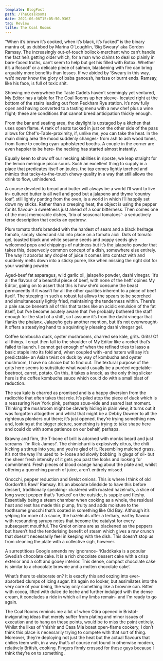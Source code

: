 ```yaml
---
template: BlogPost
path: /TheCoalRooms
date: 2021-06-06T15:05:50.936Z
tag: Review
title: The Coal Rooms
---
```

“When it’s brown it’s cooked, when it’s black, it’s fucked” is the binary mantra of, as dubbed by Marina O’Loughlin, ‘Big Sweary’ aka Gordon Ramsay. The increasingly out-of-touch bollock-merchant who can’t handle the fact he’s getting older which, for a man who claims to deal so plainly in bare-faced truths, can’t seem to help but get his filled with Botox. Whether it’s a Roscoff or a delicate piece of salmon, blackening with fire can bring arguably more benefits than losses. If we abided by ‘Sweary in this way, we’d never know the glory of baba ganoush, harissa or burnt ends. Ramsay, like his face, is full of toxic shit.

Showing me everywhere the Taste Cadets haven’t seemingly yet ventured, My Editor has a table for The Coal Rooms up her sleeve- located right at the bottom of the stairs leading out from Peckham Rye station. It’s now fully open and having converted to a tasting menu with a new chef plus a wine flight; these are conditions that cannot breed anticipation thickly enough.

From the bar and seating area, the daylight is upstaged by a kitchen that uses open flame. A rank of seats tucked in just on the other side of the pass allows for Chef's-Table-proximity, if, unlike me, you can take the heat. In the main dining area the mood suddenly changes- from ash to ash wood tones, from flame to cooling cyan-upholstered booths. A couple in the corner are even happier to be here- the necking has started almost instantly.

Equally keen to show off our necking abilities in riposte, we leap straight for the lemon meringue pisco sours. Such an excellent thing to supply in a place that predicates itself on joules, the top comes lightly torched and mimics that tacky-to-the-touch chewy quality in a way that still allows the drink to flow, unhindered.

A course devoted to bread and butter will always be a world I’ll want to live in- cultured butter is all well and good but a jalapeno and thyme ‘country loaf’, still lightly panting from the oven, is a world in which I’ll happily set down my sticks. Rather than a creeping heat, the object is using the pepper for its flavour- a sweetness just ahead of a sour bitterness. Then comes one of the most memorable dishes, ‘trio of seasonal tomatoes’- a seductively terse description that cocks an eyebrow.

Plum tomato that’s branded with the hardest of sears and a black heritage tomato, simply sliced and slid into place on a tomato aioli. Dots of tomato gel, toasted black and white sesame seeds and poppy seeds give welcomed pops and chippings of nuttiness but it’s the jalapeño powder that takes this, deservedly common concept of a dish, somewhere else entirely. The way it absorbs any droplet of juice it comes into contact with and suddenly melts down into a sticky puree, like when missing the right slot for your washing powder.

Aged-beef fat asparagus, wild garlic oil, jalapeño powder, dashi vinegar. ‘It’s all the flavour of a beautiful piece of beef, with none of the heft’ opines My Editor, going on to assert that this is how she’d consume the beast permanently if it wasn’t for all the other qualities inherent to a piece of beef itself. The steeping in such a robust fat allows the spears to be scorched and simultaneously lightly fried, maintaining the tenderness within. There’s a pale sauce beneath all of this that tastes like an acidic emulsion of the fat itself, but I’ve become acutely aware that I’ve probably bothered the staff enough for the start of a shift, so I assume it’s from the dashi vinegar that flanks the phalanx. Jalapeño gets another mention, but it’s not overwrought- it offers a steadying hand to a squintingly pleasing dashi vinegar gel.

Coffee kombucha duck, oyster mushrooms, charred sea kale, grits. Grits! Of all things. I erupt then fall to the shoulder of My Editor like a rocket that’s failed to launch. I cannot get enough of when the refined tries to lasso a basic staple into its fold and, when coupled with -and haters will say it’s predictable- an Asian twist on duck by way of kombucha and oyster mushroom, I have no choice but to find out. The textural purpose of the grits here seems to substitute what would usually be a puréed vegetable- beetroot, carrot, potato. On this, it takes a knock, as the only thing slicker here is the coffee kombucha sauce which could do with a small blast of reduction.

The sea kale is charred as promised and is a happy diversion from the radicchio that often takes that role. It’s piled atop the piece of duck which is a reassuring New York pink, perhaps sous-vide and seared last moment. Thinking the mushroom might be cleverly hiding in plain view, it turns out it was forgotten altogether and whilst that might be a Debby Downer to all the righteous plonkers out there; it’s just opened, they’re trying something new and, looking at the bigger picture, something is trying to take shape here and could do with some patience on our behalf, perhaps.

Brawny and firm, the T-bone of brill is adorned with monks beard and just screams ‘I’m Rick James!’. The chimichurri is explosively citrus, the chili kicking a stirrup into you, and you’re glad of it. Resembling mulched grass, it’s not the way I’m used to it- loose and slowly bobbing in glugs of oil- but the sheer fresh intensity of it gets you past the looks and looking for commitment. Fresh pieces of blood orange hang about the plate and, whilst offering a quenching punch of juice, aren’t entirely missed.

Gnocchi, pepper reduction and Grelot onions. This is where I think of old Gordon‘It’s Raw!’ Ramsay. It’s an absolute blindside to have this before dessert, traditionally speaking- clustered with roasted hazelnuts, a slice of long sweet pepper that’s ‘fucked’ on the outside, is supple and fleshy. Essentially being a steam chamber when cooking as a whole, the residual heat and rest has made this plump, fruity and adds moisture to the toothsome gnocchi that’s coated in something like Old Bay. Although it’s yelping for more of a sauce, the hazelnuts offer a tertiary, earthy flavour with resounding syrupy notes that become the catalyst for every subsequent mouthful. The Grelot onions are as blackened as the peppers but haven’t had the tenderising benefit of steam which gives a raw crunch that doesn’t necessarily feel in keeping with the dish. This doesn’t stop us from cleaning the plate with a collective sigh, however.

A surreptitious Google amends my ignorance- ‘Kladdkaka is a popular Swedish chocolate cake. It is a rich chocolate dessert cake with a crisp exterior and a soft and gooey interior. This dense, compact chocolate cake is similar to a chocolate brownie and a molten chocolate cake’.

What’s there to elaborate on? It is exactly this and oozing into ever-absorbed clumps of icing sugar. It’s again no looker, but assimilates into the very core of your being, the way only something like a brownie can. Bitter with cocoa, lifted with dulce de leche and further indulged with the dense cream, it concludes a ride in which all my limbs remain- and I’m ready to go again.

The Coal Rooms reminds me a lot of when Otira opened in Bristol- invigorating ideas that merely suffer from plating and minor issues of execution and to hang on these points, would be to miss the point entirely. Whilst the likes of Ynishir and Casa Mia boast open-flame cookery, I don’t think this place is necessarily trying to compete with that sort of thing. Moreover, they’re deploying not just the heat but the actual flavours that chilies teem with, in a way that’s of course not found in otherwise modern, relatively British, cooking. Fingers firmly crossed for these guys because I think they’re on to something.
